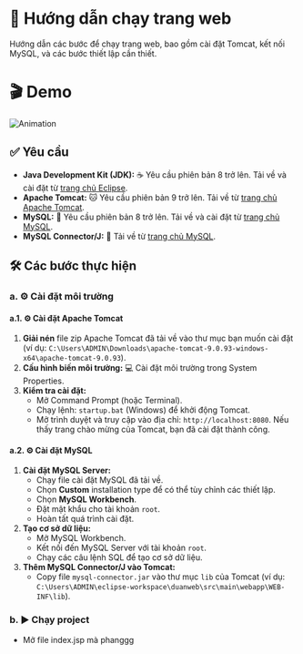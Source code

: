 # 🚀 Hướng dẫn chạy trang web

Hướng dẫn các bước để chạy trang web, bao gồm cài đặt Tomcat, kết nối MySQL, và các bước thiết lập cần thiết.

# 🎬 Demo
![Animation](https://i.imgur.com/g8PQ1eh.png)


## ✅ Yêu cầu

-   **Java Development Kit (JDK):** ☕ Yêu cầu phiên bản 8 trở lên. Tải về và cài đặt từ [trang chủ Eclipse](https://www.eclipse.org/downloads/).
-   **Apache Tomcat:** 🐱 Yêu cầu phiên bản 9 trở lên. Tải về từ [trang chủ Apache Tomcat](https://tomcat.apache.org/).
-   **MySQL:** 🐬 Yêu cầu phiên bản 8 trở lên. Tải về và cài đặt từ [trang chủ MySQL](https://www.mysql.com/downloads/).
-   **MySQL Connector/J:** 🔌 Tải về từ [trang chủ MySQL](https://www.mysql.com/products/connector/).

## 🛠️ Các bước thực hiện

### a. ⚙️ Cài đặt môi trường

#### a.1. ⚙️ Cài đặt Apache Tomcat

1. **Giải nén** file zip Apache Tomcat đã tải về vào thư mục bạn muốn cài đặt (ví dụ: `C:\Users\ADMIN\Downloads\apache-tomcat-9.0.93-windows-x64\apache-tomcat-9.0.93`).
2. **Cấu hình biến môi trường:** 💻 Cài đặt môi trường trong System Properties.
3. **Kiểm tra cài đặt:**
    -   Mở Command Prompt (hoặc Terminal).
    -   Chạy lệnh: `startup.bat` (Windows) để khởi động Tomcat.
    -   Mở trình duyệt và truy cập vào địa chỉ: `http://localhost:8080`. Nếu thấy trang chào mừng của Tomcat, bạn đã cài đặt thành công.

#### a.2. ⚙️ Cài đặt MySQL

1. **Cài đặt MySQL Server:**
    -   Chạy file cài đặt MySQL đã tải về.
    -   Chọn **Custom** installation type để có thể tùy chỉnh các thiết lập.
    -   Chọn **MySQL Workbench**.
    -   Đặt mật khẩu cho tài khoản `root`.
    -   Hoàn tất quá trình cài đặt.
2. **Tạo cơ sở dữ liệu:**
    -   Mở MySQL Workbench.
    -   Kết nối đến MySQL Server với tài khoản `root`.
    -   Chạy các câu lệnh SQL để tạo cơ sở dữ liệu.
3. **Thêm MySQL Connector/J vào Tomcat:**
    -   Copy file `mysql-connector.jar` vào thư mục `lib` của Tomcat (ví dụ: `C:\Users\ADMIN\eclipse-workspace\duanweb\src\main\webapp\WEB-INF\lib`).

### b. ▶️ Chạy project

-   Mở file index.jsp mà phanggg
